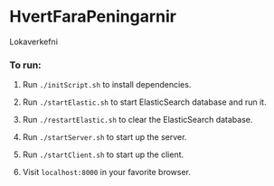 # HvertFaraPeningarnir

Lokaverkefni

### To run:

1. Run  `./initScript.sh` to install dependencies.

2. Run `./startElastic.sh` to start ElasticSearch database and run it.

3. Run `./restartElastic.sh` to clear the ElasticSearch database.

4. Run `./startServer.sh` to start up the server.

5. Run `./startClient.sh` to start up the client.

6. Visit `localhost:8000` in your favorite browser.


